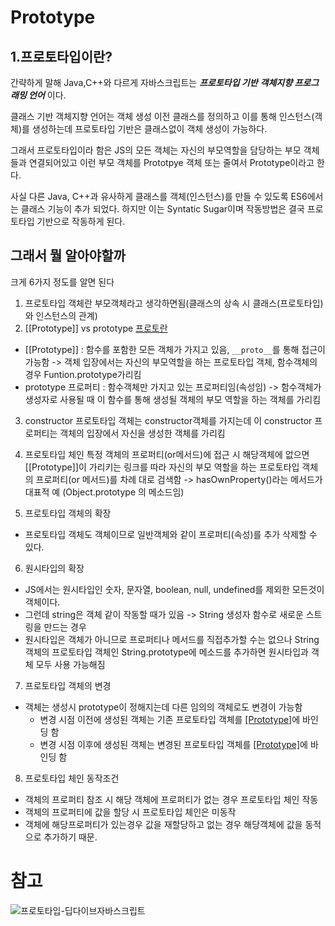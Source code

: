 # Prototype


## 1.프로토타입이란?
간략하게 말해 Java,C++와 다르게 자바스크립트는 ***프로토타입 기반*** ***객체지향 프로그래밍 언어*** 이다.

클래스 기반 객체지향 언어는 객체 생성 이전 클래스를 정의하고 이를 통해 인스턴스(객체)를 생성하는데 프로토타입 기반은 클래스없이 객체 생성이 가능하다.

그래서 프로토타입이라 함은 JS의 모든 객체는 자신의 부모역할을 담당하는 부모 객체들과 연결되어있고 이런 부모 객체를 Prototpye 객체 또는 줄여서 Prototype이라고 한다.

사실 다른 Java, C++과 유사하게 클래스를 객체(인스턴스)를 만들 수 있도록 ES6에서는 클래스 기능이 추가 되었다. 하지만 이는 Syntatic Sugar이며 작동방법은 결국 프로토타입 기반으로 작동하게 된다.


## 그래서 뭘 알아야할까
크게 6가지 정도를 알면 된다

1. 프로토타입 객체란 
부모객체라고 생각하면됨(클래스의 상속 시 클래스(프로토타입)와 인스턴스의 관계)
2. [[Prototype]] vs prototype
[프로토란](./프로토프로토.png)
  * [[Prototype]] : 함수를 포함한 모든 객체가 가지고 있음, `__proto__`를 통해 접근이 가능함 -> 객체 입장에서는 자신의 부모역할을 하는 프로토타입 객체, 함수객체의 경우 Funtion.prototype가리킴
  * prototype 프로퍼티 : 함수객체만 가지고 있는 프로퍼티임(속성임) -> 함수객체가 생성자로 사용될 때 이 함수를 통해 생성될 객체의 부모 역할을 하는 객체를 가리킴
3. constructor
프로토타입 객체는 constructor객체를 가지는데 이 constructor 프로퍼티는 객체의 입장에서 자신을 생성한 객체를 가리킴

4. 프로토타입 체인
특정 객체의 프로퍼티(or메서드)에 접근 시 해당객체에 없으면 [[Prototype]]이 가리키는 링크를 따라 자신의 부모 역할을 하는 프로토타입 객체의 프로퍼티(or 메서드)를 차례 대로 검색함 
-> hasOwnProperty()라는 메서드가 대표적 예 (Object.prototype 의 메소드임)

5. 프로토타입 객체의 확장
  * 프로토타입 객체도 객체이므로 일반객체와 같이 프로퍼티(속성)를 추가 삭제할 수 있다.

6. 원시타입의 확장
  * JS에서는 원시타입인 숫자, 문자열, boolean, null, undefined를 제외한 모든것이 객체이다.
  * 그런데 string은 객체 같이 작동할 때가 있음 -> String 생성자 함수로 새로운 스트링을 만드는 경우
  * 원시타입은 객체가 아니므로 프로퍼티나 메서드를 직접추가할 수는 없으나 
    String객체의 프로토타입 객체인 String.prototype에 메소드를 추가하면 원시타입과 객체 모두 사용 가능해짐

7. 프로토타입 객체의 변경
  * 객체는 생성시 prototype이 정해지는데 다른 임의의 객체로도 변경이 가능함
    * 변경 시점 이전에 생성된 객체는 기존 프로토타입 객체를 [[Prototype]](__proto__)에 바인딩 함
    * 변경 시점 이후에 생성된 객체는 변경된 프로토타입 객체를 [[Prototype]](__proto__)에 바인딩 함

8. 프로토타입 체인 동작조건
  * 객체의 프로퍼티 참조 시 해당 객체에 프로퍼티가 없는 경우 프로토타입 체인 작동
  * 객체의 프로퍼티에 값을 할당 시 프로토타입 체인은 미동작
  * 객체에 해당프로퍼티가 있는경우 값을 재할당하고 없는 경우 해당객체에 값을 동적으로 추가하기 때문.

# 참고
>
![프로토타입-딥다이브자바스크립트](https://poiemaweb.com/js-prototype)